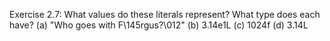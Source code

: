 Exercise 2.7: What values do these literals represent? What type does each have? 
(a) "Who goes with F\145rgus?\012" 
(b) 3.14e1L 
(c) 1024f 
(d) 3.14L
